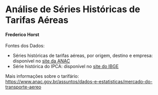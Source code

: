 # Análise de Séries Históricas de Tarifas Aéreas 

#### Frederico Horst

Fontes dos Dados:
- Séries históricas de tarifas aéreas, por origem, destino e empresa: disponível no [site da ANAC](https://sistemas.anac.gov.br/sas/downloads/view/frmDownload.aspx)
- Série histórica do IPCA: disponível no [site do IBGE](https://www.ibge.gov.br/estatisticas/economicas/precos-e-custos/9256-indice-nacional-de-precos-ao-consumidor-amplo.html?=&t=series-historicas)

Mais informações sobre o tarifário:
https://www.anac.gov.br/assuntos/dados-e-estatisticas/mercado-do-transporte-aereo



